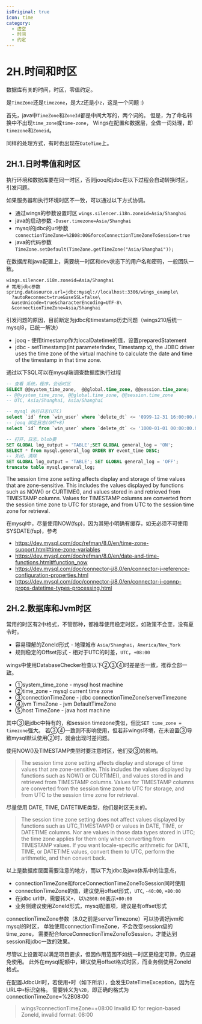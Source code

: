 ```yaml
---
isOriginal: true
icon: time
category:
  - 虚空
  - 时间
  - 约定
---
```


# 2H.时间和时区

数据库有关的时间，时区，零值约定。

是`TimeZone`还是`timezone`，是大`Z`还是小`z`，这是一个问题 :)

首先，java中`TimeZone`和`ZoneId`都是中间大写的，两个词的。
但是，为了命名转换中不出现`time_zone`或`time-zone`，
Wings在配置和数据层，全做一词处理，即`timezone`和`Zoneid`。

同样的处理方式，有时也出现在`DateTime`上。

## 2H.1.日时零值和时区

执行环境和数据库要在同一时区，否则jooq和jdbc在以下过程会自动转换时区，引发问题。

如果服务器和执行环境时区不一致，可以通过以下方式协调。

* 通过wings的参数设置时区 `wings.silencer.i18n.zoneid=Asia/Shanghai`
* java的启动参数 `-Duser.timezone=Asia/Shanghai`
* mysql的jdbc的url参数 `connectionTimeZone=%2B08:00&forceConnectionTimeZoneToSession=true`
* java的代码参数 `TimeZone.setDefault(TimeZone.getTimeZone("Asia/Shanghai"));`

在数据库和java配置上，需要统一时区和dev状态下的用户名和密码，一般团队一致。

```properties
wings.silencer.i18n.zoneid=Asia/Shanghai
# 常用jdbc参数
spring.datasource.url=jdbc:mysql://localhost:3306/wings_example\
  ?autoReconnect=true&useSSL=false\
  &useUnicode=true&characterEncoding=UTF-8\
  &connectionTimeZone=Asia/Shanghai
```

引发问题的原因，目前断定为jdbc和timestamp历史问题（wings210后统一mysql8，已统一解决）

* jooq - 使用timestamp作为localDatetime的值，设置preparedStatement
* jdbc - setTimestamp(int parameterIndex, Timestamp x),
  the JDBC driver uses the time zone of the virtual machine
  to calculate the date and time of the timestamp in that time zone.

通过以下SQL可以在mysql端调查数据库执行过程

```sql
-- 查看 系统，程序，会话时区
SELECT @@system_time_zone,  @@global.time_zone, @@session.time_zone;
-- @@system_time_zone, @@global.time_zone, @@session.time_zone
-- UTC, Asia/Shanghai, Asia/Shanghai

-- mysql 执行日志(UTC)
select `id` from `win_user` where `delete_dt` <= '0999-12-31 16:00:00.0';
-- jooq 绑定日志(GMT+8)
select `id` from `win_user` where `delete_dt` <= '1000-01-01 00:00:00.0';

-- 打开，日志，blob要
SET GLOBAL log_output = 'TABLE';SET GLOBAL general_log = 'ON';
SELECT * from mysql.general_log ORDER BY event_time DESC;
-- 关闭，清除
SET GLOBAL log_output = 'TABLE'; SET GLOBAL general_log = 'OFF';
truncate table mysql.general_log;
```

The session time zone setting affects display and storage of time values that are zone-sensitive.
This includes the values displayed by functions such as NOW() or CURTIME(),
and values stored in and retrieved from TIMESTAMP columns. Values for TIMESTAMP columns are converted
from the session time zone to UTC for storage, and from UTC to the session time zone for retrieval.

在mysql中，尽量使用NOW(fsp)，因为其短小明确有缓存，如无必须不可使用SYSDATE(fsp)，参考

* <https://dev.mysql.com/doc/refman/8.0/en/time-zone-support.html#time-zone-variables>
* <https://dev.mysql.com/doc/refman/8.0/en/date-and-time-functions.html#function_now>
* <https://dev.mysql.com/doc/connector-j/8.0/en/connector-j-reference-configuration-properties.html>
* <https://dev.mysql.com/doc/connector-j/8.0/en/connector-j-connp-props-datetime-types-processing.html>

## 2H.2.数据库和Jvm时区

常用的时区有2中格式，不管那种，都推荐使用稳定时区，如政策不会变，没有夏令时。

* 容易理解的ZoneId形式 - 地理城市 `Asia/Shanghai`，`America/New_York`
* 规则稳定的Offset形式 - 相对于UTC的时差，`UTC`，`+08:00`

wings中使用DatabaseChecker检查以下②③④时差是否一致，推荐全部一致。

* ①system_time_zone - mysql host machine
* ②time_zone - mysql current time zone
* ③connectionTimeZone - jdbc connectionTimeZone/serverTimezone
* ④jvm TimeZone - jvm DefaultTimeZone
* ⑤host TimeZone - java host machine

其中③是jdbc中特有的，和session timezone类似，但比`SET time_zone = timezone`强大。
若③④一致则不影响使用，但若非wings环境，在未设置③导致mysql默认使用②时，就会出现时差问题。

使用NOW()及TIMESTAMP类型时要注意时区，他们受③的影响。

> The session time zone setting affects display and storage of time values that are zone-sensitive.
> This includes the values displayed by functions such as NOW() or CURTIME(),
> and values stored in and retrieved from TIMESTAMP columns.
> Values for TIMESTAMP columns are converted from the session time zone to UTC for storage,
> and from UTC to the session time zone for retrieval.

尽量使用 DATE, TIME, DATETIME类型，他们是时区无关的。

> The session time zone setting does not affect values displayed by functions such as UTC_TIMESTAMP()
> or values in DATE, TIME, or DATETIME columns. Nor are values in those data types stored in UTC;
> the time zone applies for them only when converting from TIMESTAMP values.
> If you want locale-specific arithmetic for DATE, TIME, or DATETIME values,
> convert them to UTC, perform the arithmetic, and then convert back.

以上是数据库层面需要注意的地方，而以下为jdbc及java体系中的注意点，

* connectionTimeZone和forceConnectionTimeZoneToSession同时使用
* connectionTimeZone的值，建议使用offset形式，`UTC`, `-40:00`, `+80:00`
* 在jdbc url中，需要转义`+`，以`%2B08:00`表示`+80:00`
* 业务侧建议使用ZoneId形式，mysql配置项，建议是有offset形式

connectionTimeZone参数（8.0之前是serverTimezone）可以协调好jvm和mysql的时区，
单独使用connectionTimeZone，不会改变session级的time_zone，
需要配合forceConnectionTimeZoneToSession，才能达到session和jdbc一致的效果。

尽管以上设置可以满足项目要求，但因作用范围不如统一时区更稳定可靠，仍应避免使用。
此外在mysql配额中，建议使用offset格式时区，而业务侧使用ZoneId格式。

在配置JdbcUrl时，若使用`+`时（如下所示），会发生DateTimeException，因为在URL中`+`标识空格。
需要转义为`%2B`，即正确的格式为connectionTimeZone=%2B08:00

>wings?connectionTimeZone=+08:00
>Invalid ID for region-based ZoneId, invalid format:  08:00

